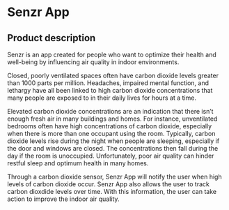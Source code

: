 # Senzr App


## Product description
Senzr is an app created for people who want to optimize their health and well-being by influencing air quality in indoor environments. 

Closed, poorly ventilated spaces often have carbon dioxide levels greater than 1000 parts per million. Headaches, impaired mental function, and lethargy have all been linked to high carbon dioxide concentrations that many people are exposed to in their daily lives for hours at a time.

Elevated carbon dioxide concentrations are an indication that there isn’t enough fresh air in many buildings and homes. For instance, unventilated bedrooms often have high concentrations of carbon dioxide, especially when there is more than one occupant using the room. Typically, carbon dioxide levels rise during the night when people are sleeping, especially if the door and windows are closed. The concentrations then fall during the day if the room is unoccupied. Unfortunately, poor air quality can hinder restful sleep and optimum health in many homes.

Through a carbon dioxide sensor, Senzr App will notify the user when high levels of carbon dioxide occur. Senzr App also allows the user to track carbon dioxdide levels over time. With this information, the user can take action to improve the indoor air quality.
